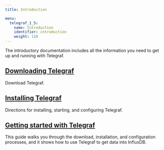 ```yaml
---
title: Introduction

menu:
  telegraf_1_5:
    name: Introduction
    identifier: introduction
    weight: 110
---
```


The introductory documentation includes all the information you need to get up and running with Telegraf.

## [Downloading Telegraf](https://influxdata.com/downloads/#telegraf)
Download Telegraf.

## [Installing Telegraf](/telegraf/v1.5/introduction/installation/)
Directions for installing, starting, and configuring Telegraf.

## [Getting started with Telegraf](/telegraf/v1.5/introduction/getting-started-telegraf/)
This guide walks you through the download, installation, and configuration processes, and it shows how to use Telegraf to get data into InfluxDB.
